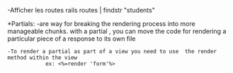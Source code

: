 -Afficher les routes
rails routes | findstr "students"

*Partials:
    -are way for breaking the rendering process into more manageable chunks. with a partial , you can move the code 
    for rendering a particular piece of a response to its own file 

    -To render a partial as part of a view you need to use  the render method within the view  
                ex: <%=render 'form'%>

